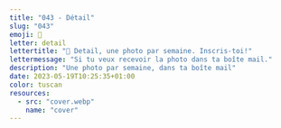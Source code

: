 ```yaml
---
title: "043 - Détail"
slug: "043"
emoji: 👀
letter: detail
lettertitle: "👀 Detail, une photo par semaine. Inscris-toi!"
lettermessage: "Si tu veux recevoir la photo dans ta boîte mail."
description: "Une photo par semaine, dans ta boîte mail"
date: 2023-05-19T10:25:35+01:00
color: tuscan
resources:
  - src: "cover.webp"
    name: "cover"
---
```


